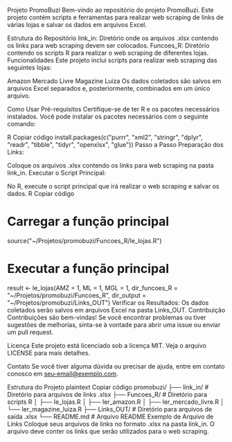 Projeto PromoBuzi
Bem-vindo ao repositório do projeto PromoBuzi. Este projeto contém scripts e ferramentas para realizar web scraping de links de várias lojas e salvar os dados em arquivos Excel.

Estrutura do Repositório
link_in: Diretório onde os arquivos .xlsx contendo os links para web scraping devem ser colocados.
Funcoes_R: Diretório contendo os scripts R para realizar o web scraping de diferentes lojas.
Funcionalidades
Este projeto inclui scripts para realizar web scraping das seguintes lojas:

Amazon
Mercado Livre
Magazine Luiza
Os dados coletados são salvos em arquivos Excel separados e, posteriormente, combinados em um único arquivo.

Como Usar
Pré-requisitos
Certifique-se de ter R e os pacotes necessários instalados. Você pode instalar os pacotes necessários com o seguinte comando:

R
Copiar código
install.packages(c("purrr", "xml2", "stringr", "dplyr", "readr", "tibble", "tidyr", "openxlsx", "glue"))
Passo a Passo
Preparação dos Links:

Coloque os arquivos .xlsx contendo os links para web scraping na pasta link_in.
Executar o Script Principal:

No R, execute o script principal que irá realizar o web scraping e salvar os dados.
R
Copiar código
# Carregar a função principal
source("~/Projetos/promobuzi/Funcoes_R/le_lojas.R")

# Executar a função principal
result <- le_lojas(AMZ = 1, ML = 1, MGL = 1, 
                   dir_funcoes_R = "~/Projetos/promobuzi/Funcoes_R", 
                   dir_output = "~/Projetos/promobuzi/Links_OUT")
Verificar os Resultados:
Os dados coletados serão salvos em arquivos Excel na pasta Links_OUT.
Contribuição
Contribuições são bem-vindas! Se você encontrar problemas ou tiver sugestões de melhorias, sinta-se à vontade para abrir uma issue ou enviar um pull request.

Licença
Este projeto está licenciado sob a licença MIT. Veja o arquivo LICENSE para mais detalhes.

Contato
Se você tiver alguma dúvida ou precisar de ajuda, entre em contato conosco em seu-email@exemplo.com.

Estrutura do Projeto
plaintext
Copiar código
promobuzi/
├── link_in/              # Diretório para arquivos de links .xlsx
├── Funcoes_R/            # Diretório para scripts R
│   ├── le_lojas.R
│   ├── ler_amazon.R
│   ├── ler_mercado_livre.R
│   └── ler_magazine_luiza.R
├── Links_OUT/            # Diretório para arquivos de saída .xlsx
└── README.md             # Arquivo README
Exemplo de Arquivo de Links
Coloque seus arquivos de links no formato .xlsx na pasta link_in. O arquivo deve conter os links que serão utilizados para o web scraping.

